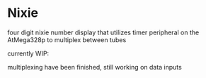 # Nixie
four digit nixie number display that utilizes timer peripheral on the AtMega328p to multiplex between tubes

currently WIP:

multiplexing have been finished, still working on data inputs
